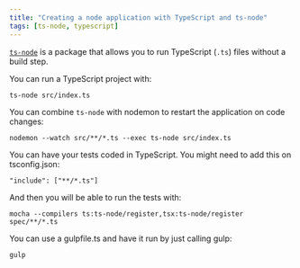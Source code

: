 ```yaml
---
title: "Creating a node application with TypeScript and ts-node"
tags: [ts-node, typescript]
---
```


[`ts-node`](https://www.npmjs.com/package/ts-node) is a package that allows you to run TypeScript (`.ts`) files without a build step.

You can run a TypeScript project with:

```
ts-node src/index.ts
```
<!--more-->

You can combine `ts-node` with nodemon to restart the application on code changes:

```
nodemon --watch src/**/*.ts --exec ts-node src/index.ts
```

You can have your tests coded in TypeScript. You might need to add this on tsconfig.json:

```
"include": ["**/*.ts"]
```

And then you will be able to run the tests with:

```
mocha --compilers ts:ts-node/register,tsx:ts-node/register spec/**/*.ts
```

You can use a gulpfile.ts and have it run by just calling gulp:

```
gulp
```
